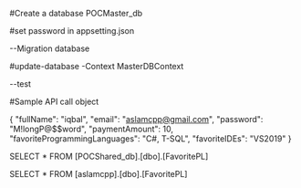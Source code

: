 #Create a database POCMaster_db

#set password in appsetting.json

--Migration database

#update-database -Context MasterDBContext  


--test

#Sample API call object

{
  "fullName": "iqbal",
  "email": "aslamcpp@gmail.com",
  "password": "M!longP@$$word",
  "paymentAmount": 10,
  "favoriteProgrammingLanguages": "C#, T-SQL",
  "favoriteIDEs": "VS2019"
}


SELECT *  FROM [POCShared_db].[dbo].[FavoritePL]


SELECT *  FROM [aslamcpp].[dbo].[FavoritePL]
